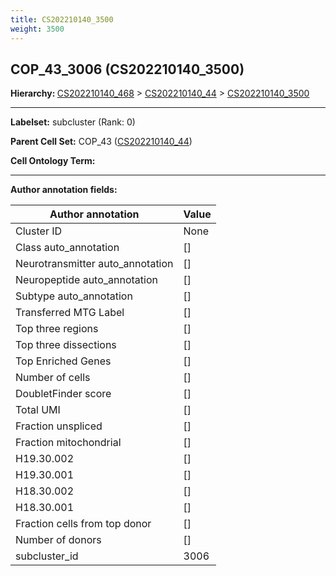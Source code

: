 ```yaml
---
title: CS202210140_3500
weight: 3500
---
```

## COP_43_3006 (CS202210140_3500)
<b>Hierarchy: </b>
[CS202210140_468](../CS202210140_468) >
[CS202210140_44](../CS202210140_44) >
[CS202210140_3500](../CS202210140_3500)

---


**Labelset:** subcluster (Rank: 0)

**Parent Cell Set:** COP_43 ([CS202210140_44](../CS202210140_44))



**Cell Ontology Term:** 

[MARKER GENES.]: #


---

[TRANSFERRED ANNOTATIONS.]: #


[AUTHOR ANNOTATION FIELDS.]: #


**Author annotation fields:**

| Author annotation | Value |
|-------------------|-------|
|Cluster ID|None|
|Class auto_annotation|[]|
|Neurotransmitter auto_annotation|[]|
|Neuropeptide auto_annotation|[]|
|Subtype auto_annotation|[]|
|Transferred MTG Label|[]|
|Top three regions|[]|
|Top three dissections|[]|
|Top Enriched Genes|[]|
|Number of cells|[]|
|DoubletFinder score|[]|
|Total UMI|[]|
|Fraction unspliced|[]|
|Fraction mitochondrial|[]|
|H19.30.002|[]|
|H19.30.001|[]|
|H18.30.002|[]|
|H18.30.001|[]|
|Fraction cells from top donor|[]|
|Number of donors|[]|
|subcluster_id|3006|
